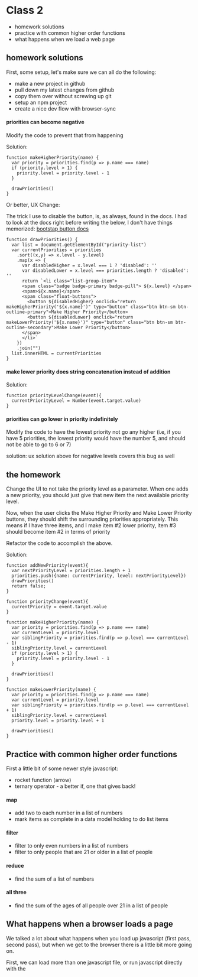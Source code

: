 # Class 2
* homework solutions
* practice with common higher order functions
* what happens when we load a web page

## homework solutions

First, some setup, let's make sure we can all do the following:
* make a new project in github
* pull down my latest changes from github
* copy them over without screwing up git
* setup an npm project
* create a nice dev flow with browser-sync

#### priorities can become negative

Modify the code to prevent that from happening

Solution:
```
function makeHigherPriority(name) {
  var priority = priorities.find(p => p.name === name)
  if (priority.level > 1) {
    priority.level = priority.level - 1
  }

  drawPriorities()
}
```

Or better, UX Change:

The trick I use to disable the button, is, as always, found in the docs. I had
to look at the docs right before writing the below, I don't have things
memorized: [bootstap button docs](https://getbootstrap.com/docs/4.1/components/buttons/#disabled-state)

```
function drawPriorities() {
  var list = document.getElementById("priority-list")
  var currentPriorities = priorities
    .sort((x,y) => x.level - y.level)
    .map(x => {
      var disabledHigher = x.level === 1 ? 'disabled': ''
      var disabledLower = x.level === priorities.length ? 'disabled': ''
      return `<li class="list-group-item">
      <span class="badge badge-primary badge-pill"> ${x.level} </span>
      <span>${x.name}</span>
      <span class="float-buttons">
        <button ${disabledHigher} onclick="return makeHigherPriority('${x.name}')" type="button" class="btn btn-sm btn-outline-primary">Make Higher Priority</button>
        <button ${disabledLower} onclick="return makeLowerPriority('${x.name}')" type="button" class="btn btn-sm btn-outline-secondary">Make Lower Priority</button>
      </span>
      </li>`
    })
    .join("")
  list.innerHTML = currentPriorities
}
```


#### make lower priority does string concatenation instead of addition

Solution:

```
function priorityLevelChange(event){
  currentPriorityLevel = Number(event.target.value)
}
```

#### priorities can go lower in priority indefinitely 

Modify the code to have the lowest priority not go any higher (i.e, if you have
5 priorities, the lowest priority would have the number 5, and should not be
able to go to 6 or 7)

solution: ux solution above for negative levels covers this bug as well

## the homework
Change the UI to not take the priority level as a parameter. When one adds a new
priority, you should just give that new item the next available priority level.

Now, when the user clicks the Make Higher Priority and Make Lower Priority
buttons, they should shift the surrounding priorities appropriately. This means
if I have three items, and I make item #2 lower priority, item #3 should become
item #2 in terms of priority

Refactor the code to accomplish the above.

Solution:

```
function addNewPriority(event){
  var nextPriorityLevel = priorities.length + 1
  priorities.push({name: currentPriority, level: nextPriorityLevel})
  drawPriorities()
  return false;
}

function priorityChange(event){
  currentPriority = event.target.value
}

function makeHigherPriority(name) {
  var priority = priorities.find(p => p.name === name)
  var currentLevel = priority.level
  var siblingPriority = priorities.find(p => p.level === currentLevel - 1)
  siblingPriority.level = currentLevel
  if (priority.level > 1) {
    priority.level = priority.level - 1
  }

  drawPriorities()
}

function makeLowerPriority(name) {
  var priority = priorities.find(p => p.name === name)
  var currentLevel = priority.level
  var siblingPriority = priorities.find(p => p.level === currentLevel + 1)
  siblingPriority.level = currentLevel
  priority.level = priority.level + 1

  drawPriorities()
}
```

## Practice with common higher order functions

First a little bit of some newer style javascript:
* rocket function (arrow)
* ternary operator - a better if, one that gives back!

#### map

* add two to each number in a list of numbers
* mark items as complete in a data model holding to do list items
#### filter
* filter to only even numbers in a list of numbers
* filter to only people that are 21 or older in a list of people
#### reduce
* find the sum of a list of numbers

#### all three
* find the sum of the ages of all people over 21 in a list of people

## What happens when a browser loads a page

We talked a lot about what happens when you load up javascript (first pass,
second pass), but when we get to the browser there is a little bit more going
on.

First, we can load more than one javascript file, or run javascript directly
with the <script> tag. We talked about the global scope, and how functions are
the only way to make a new scope. Managing not cluttering the state becomes very
important as we load more and more javascript files!

Second, we have two other languages involved: html and css.

The browser does not follow the same two pass strategy javascript follows (it
does when it runs the javascript, but not "above" that). So we are in a line by
line situation here. 

As it goes line by line, it draws stuff on the page as soon as it can. Your eye
usually doesn't see this, but sometimes with really slow internet you might.

Note, that this means that javascript that runs before html is "loaded", or what
is more often said, "in the dom", cannot reference said unloaded html.

Also, it is important to think of your html as a tree. Think of it more like an
ancestor tree though - html has root ancestors, children, siblings, etc.

For example:

```
<html>
  <body>
    <div>
      <h1>
      </h1>

      <h2>
      </h2>
    </div>
  </body>
</html>
```

can be thought of like so:

            html
             |
            body
             |
            div
           /   \
          h1   h2
            

To be able to know these relationships, html is a "context" holding language,
meaning you need knowledge of prior lines in order to know how to interpret the
current one.

A lot of this is more than you need to know though, the improtant thing is to
know that it does this loading all in one pass. It doesn't do more than one
thing at a time. So if you put some javascript in your page at the top, and have
that javascript do a bunch of stuff, or for fun, just stick a while loop in
there, the rest of the page will not show up for a while or at all. 

All this to say, people put javascript at the bottom of web pages.

## Homework

#### more practice with higher order functions

Here is what we covered in class:

```
var mapPractice = [1, 2, 3]
function callback(e) {
 return e + 1
}
var newArray = mapPractice.map(callback)
console.log(newArray)

var mapPractice = ["zach", "bob", "susan", "carson", "stanley"]
function callback(e) {
 return "hello " + e
}
var newArray = mapPractice.map(callback)
console.log(newArray)

var mapPractice = [{name: "zach"} , {name: "bob"}, {name: "susan"}]
function callback(e) {
 return "hello " + e.name
}
var newArray = mapPractice.map(callback)
console.log(newArray)

var filterPractice = [{name: "zach"} , {name: "bob"}, {name: "susan"}]
function callback(e) {
  return !(e.name === "bob")
}
var newArray = filterPractice.filter(callback)
console.log(newArray)
```

Below I have some callback functions I'd like you to fill in:

[reduce docs](https://developer.mozilla.org/en-US/docs/Web/JavaScript/Reference/Global_Objects/Array/reduce)

```
var reducePractice = [1, 2, 3, 4, 5]
function reduceCallback(acc, e) {
  // our goal is to get the sum of all the numbers
  return ???
}

var answer = reducePractice.reduce(reduceCallback)
console.log(answer)
// should be 15


// combinding them all together, below you need to implement three callback
functions - our goal is to get the sum of the ages of all people over 21

var allThreePractice = [{name: "zach", age: 28} , {name: "bob", age: 14}, {name: "carson", age: 25}]
// don't worry about my switch to the [arrow](https://codeburst.io/javascript-arrow-functions-for-beginners-926947fc0cdc) function below
var mapCallBack = (o) => return ???
var filterCallback = (e) => return ???
var reduceCallback = (acc, n) => return ???
// the below is called chaining, and putting them on new lines is just more pretty
var answer = allThreePractice
  .map(mapCallback)
  .filter(filterCallback)
  .reduce(reduceCallback)

// same as
var answer = allThreePractice.map(mapCallback).filter(filterCallback).reduce(reduceCallback)

console.log(answer)
// answer should be 53

```

#### clear the priority form whenever you hit submit
i.e the priority you just typed in is still in the form after you add it

#### make it so the user can mark a todo item as complete
You can use a [checkbox](https://getbootstrap.com/docs/4.0/components/forms/#checkboxes-and-radios)
Or have a button that will like make the text strikedthrough or something

#### Make it so the user can choose their daily highlight

We have the todo page now, but the user cannot choose their highlight - add
something to allow the user to do this, and make the chosen highlight look
awesome
